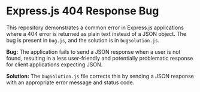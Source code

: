 # Express.js 404 Response Bug
This repository demonstrates a common error in Express.js applications where a 404 error is returned as plain text instead of a JSON object.  The bug is present in `bug.js`, and the solution is in `bugSolution.js`.

**Bug:** The application fails to send a JSON response when a user is not found, resulting in a less user-friendly and potentially problematic response for client applications expecting JSON.

**Solution:** The `bugSolution.js` file corrects this by sending a JSON response with an appropriate error message and status code.